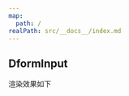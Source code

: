```yaml
---
map:
  path: /
realPath: src/__docs__/index.md
---
```


## DformInput

渲染效果如下

<demo src="../demo/dformInput.vue"
  title="DformInput"
  desc="这是一个 Demo 渲染示例">
</demo>

<!-- <API src="../components/Button/index.vue" lang="zh"></API> -->
